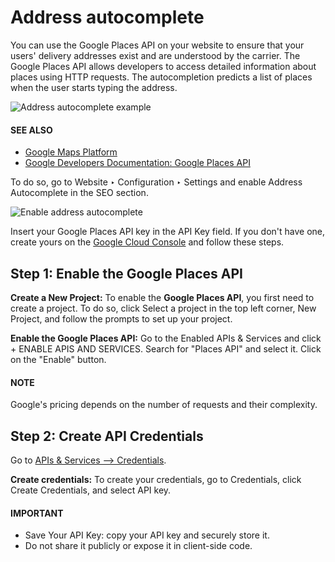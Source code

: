 # Address autocomplete

You can use the Google Places API on your website to ensure that your users' delivery addresses
exist and are understood by the carrier. The Google Places API allows developers to access detailed
information about places using HTTP requests. The autocompletion predicts a list of places when the
user starts typing the address.

![Address autocomplete example](applications/websites/website/configuration/address_autocomplete/address-autocomplete-example.png)

#### SEE ALSO
- [Google Maps Platform](https://mapsplatform.google.com/maps-products)
- [Google Developers Documentation: Google Places API](https://developers.google.com/maps/documentation/places/web-service/autocomplete)

To do so, go to Website ‣ Configuration ‣ Settings and enable
Address Autocomplete in the SEO section.

![Enable address autocomplete](applications/websites/website/configuration/address_autocomplete/enable-address-autocomplete.png)

Insert your Google Places API key in the API Key field. If you don't have
one, create yours on the [Google Cloud Console](https://console.cloud.google.com/getting-started)
and follow these steps.

<a id="address-autocomplete-generate-api-key"></a>

## Step 1: Enable the Google Places API

**Create a New Project:**
To enable the **Google Places API**, you first need to create a project. To do so, click
Select a project in the top left corner, New Project, and follow the prompts
to set up your project.

**Enable the Google Places API:**
Go to the Enabled APIs & Services and click + ENABLE APIS AND SERVICES.
Search for "Places API" and select it. Click on the "Enable" button.

#### NOTE
Google's pricing depends on the number of requests and their complexity.

## Step 2: Create API Credentials

Go to [APIs & Services --> Credentials](https://console.cloud.google.com/apis/credentials).

**Create credentials:**
To create your credentials, go to Credentials, click Create Credentials, and
select API key.

#### IMPORTANT
- Save Your API Key: copy your API key and securely store it.
- Do not share it publicly or expose it in client-side code.
